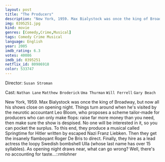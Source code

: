 ```yaml
---
layout: post
title: "The Producers"
description: "New York, 1959. Max Bialystock was once the king of Broadway, but now all his shows close on opening night. Things turn around when he's visited by the neurotic accountant Leo Bloom, who proposes a scheme tailor-made for producers who can only make flops: raise far more money than you need, then make sure the show is despised. No one will be interested in it, so you can pocket the surplus. To this end, they produce a musical called Springtime for Hitler writte.."
img: 0395251.jpg
kind: movie
genres: [Comedy,Crime,Musical]
tags: Comedy Crime Musical 
language: English
year: 2005
imdb_rating: 6.3
votes: 40086
imdb_id: 0395251
netflix_id: 80986918
color: 533747
---
```

Director: `Susan Stroman`  

Cast: `Nathan Lane` `Matthew Broderick` `Uma Thurman` `Will Ferrell` `Gary Beach` 

New York, 1959. Max Bialystock was once the king of Broadway, but now all his shows close on opening night. Things turn around when he's visited by the neurotic accountant Leo Bloom, who proposes a scheme tailor-made for producers who can only make flops: raise far more money than you need, then make sure the show is despised. No one will be interested in it, so you can pocket the surplus. To this end, they produce a musical called Springtime for Hitler written by escaped Nazi Franz Liebken. Then they get the insanely flamboyant Roger De Bris to direct. Finally, they hire as a lead actress the loopy Swedish bombshell Ulla (whose last name has over 15 syllables). As opening night draws near, what can go wrong? Well, there's no accounting for taste...::rmlohner